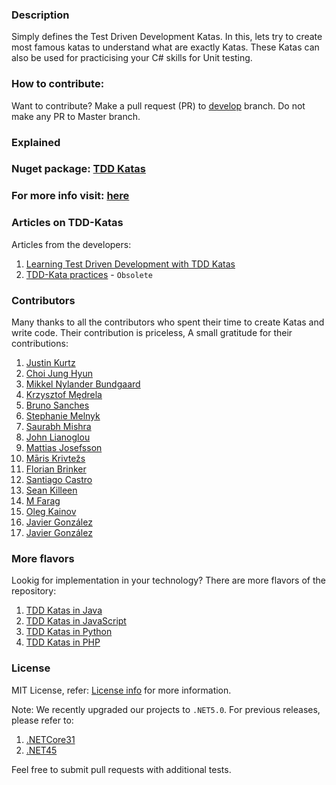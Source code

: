 ### Description
Simply defines the Test Driven Development Katas. In this, lets try to create most famous katas to understand what are exactly Katas. These Katas can also be used for practicising your C# skills for Unit testing.

### How to contribute:
Want to contribute? Make a pull request (PR) to [develop](https://github.com/garora/TDD-Katas/tree/develop) branch. Do not make any PR to Master branch.

### Explained 
### Nuget package: [TDD Katas](https://www.nuget.org/packages/TDD.Katas/)

### For more info visit: [here](/KatasReadme.md)
### Articles on TDD-Katas 
Articles from the developers:
 
 1. [Learning Test Driven Development with TDD Katas](http://goo.gl/5NYpVI)
 2. [TDD-Kata practices](http://tddkatas.codeplex.com/) - `Obsolete`
 

### Contributors
Many thanks to all the contributors who spent their time to create Katas and write code. Their contribution is priceless, A small gratitude for their contributions:

 1. [Justin Kurtz](https://github.com/justinkurtz)
 2. [Choi Jung Hyun](https://github.com/cjhnim)
 3. [Mikkel Nylander Bundgaard](https://github.com/mikkelbu)
 4. [Krzysztof Mędrela](https://github.com/chrismedrela)
 5. [Bruno Sanches](https://github.com/brunops)
 6. [Stephanie Melnyk](https://github.com/smelnyk-va)
 7. [Saurabh Mishra](https://github.com/saurabh9694)
 8. [John Lianoglou](https://github.com/prometheas)
 9. [Mattias Josefsson](https://github.com/matjos)
 10. [Māris Krivtežs](https://github.com/marisks)
 11. [Florian Brinker](https://github.com/fbrinker)
 12. [Santiago Castro](https://github.com/bryant1410)
 13. [Sean Killeen](https://github.com/SeanKilleen)
 14. [M Farag](https://github.com/MoeFarag)
 15. [Oleg Kainov](https://github.com/okainov)
 16. [Javier González](https://github.com/vitota95)
 17. [Javier González](https://github.com/vitota95)
 
### More flavors
Lookig for implementation in your technology? There are more flavors of the repository:

 1. [TDD Katas in Java](https://github.com/garora/TDD-Katas-Java)
 2. [TDD Katas in JavaScript](https://github.com/garora/TDD-Katas-JavaScript)
 3. [TDD Katas in Python](https://github.com/garora/TDD-Katas-Python)
 4. [TDD Katas in PHP](https://github.com/garora/TDD-Katas-PHP)

### License
MIT License, refer: [License info](/LICENSE.txt) for more information.

Note: We recently upgraded our projects to `.NET5.0`. For previous releases, please refer to:
 1. [.NETCore31](https://github.com/garora/TDD-Katas/tree/netcore31)
 2. [.NET45](https://github.com/garora/TDD-Katas/tree/net45)

Feel free to submit pull requests with additional tests.
